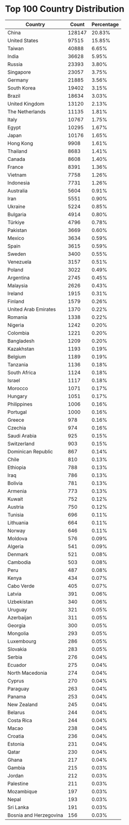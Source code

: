# Top 100 Country Distribution
| Country | Count | Percentage |
|----|----|----|
| China | 128147 | 20.83% |
| United States | 97515 | 15.85% |
| Taiwan | 40888 | 6.65% |
| India | 36628 | 5.95% |
| Russia | 23393 | 3.80% |
| Singapore | 23057 | 3.75% |
| Germany | 21885 | 3.56% |
| South Korea | 19402 | 3.15% |
| Brazil | 18634 | 3.03% |
| United Kingdom | 13120 | 2.13% |
| The Netherlands | 11135 | 1.81% |
| Italy | 10767 | 1.75% |
| Egypt | 10295 | 1.67% |
| Japan | 10176 | 1.65% |
| Hong Kong | 9908 | 1.61% |
| Thailand | 8683 | 1.41% |
| Canada | 8608 | 1.40% |
| France | 8391 | 1.36% |
| Vietnam | 7758 | 1.26% |
| Indonesia | 7731 | 1.26% |
| Australia | 5604 | 0.91% |
| Iran | 5551 | 0.90% |
| Ukraine | 5224 | 0.85% |
| Bulgaria | 4914 | 0.80% |
| Türkiye | 4796 | 0.78% |
| Pakistan | 3669 | 0.60% |
| Mexico | 3634 | 0.59% |
| Spain | 3615 | 0.59% |
| Sweden | 3400 | 0.55% |
| Venezuela | 3157 | 0.51% |
| Poland | 3022 | 0.49% |
| Argentina | 2745 | 0.45% |
| Malaysia | 2626 | 0.43% |
| Ireland | 1915 | 0.31% |
| Finland | 1579 | 0.26% |
| United Arab Emirates | 1370 | 0.22% |
| Romania | 1338 | 0.22% |
| Nigeria | 1242 | 0.20% |
| Colombia | 1221 | 0.20% |
| Bangladesh | 1209 | 0.20% |
| Kazakhstan | 1193 | 0.19% |
| Belgium | 1189 | 0.19% |
| Tanzania | 1136 | 0.18% |
| South Africa | 1124 | 0.18% |
| Israel | 1117 | 0.18% |
| Morocco | 1071 | 0.17% |
| Hungary | 1051 | 0.17% |
| Philippines | 1006 | 0.16% |
| Portugal | 1000 | 0.16% |
| Greece | 978 | 0.16% |
| Czechia | 974 | 0.16% |
| Saudi Arabia | 925 | 0.15% |
| Switzerland | 903 | 0.15% |
| Dominican Republic | 867 | 0.14% |
| Chile | 810 | 0.13% |
| Ethiopia | 788 | 0.13% |
| Iraq | 786 | 0.13% |
| Bolivia | 781 | 0.13% |
| Armenia | 773 | 0.13% |
| Kuwait | 752 | 0.12% |
| Austria | 750 | 0.12% |
| Tunisia | 696 | 0.11% |
| Lithuania | 664 | 0.11% |
| Norway | 646 | 0.11% |
| Moldova | 576 | 0.09% |
| Algeria | 541 | 0.09% |
| Denmark | 521 | 0.08% |
| Cambodia | 503 | 0.08% |
| Peru | 487 | 0.08% |
| Kenya | 434 | 0.07% |
| Cabo Verde | 405 | 0.07% |
| Latvia | 391 | 0.06% |
| Uzbekistan | 340 | 0.06% |
| Uruguay | 321 | 0.05% |
| Azerbaijan | 311 | 0.05% |
| Georgia | 300 | 0.05% |
| Mongolia | 293 | 0.05% |
| Luxembourg | 286 | 0.05% |
| Slovakia | 283 | 0.05% |
| Serbia | 276 | 0.04% |
| Ecuador | 275 | 0.04% |
| North Macedonia | 274 | 0.04% |
| Cyprus | 270 | 0.04% |
| Paraguay | 263 | 0.04% |
| Panama | 253 | 0.04% |
| New Zealand | 245 | 0.04% |
| Belarus | 244 | 0.04% |
| Costa Rica | 244 | 0.04% |
| Macao | 238 | 0.04% |
| Croatia | 236 | 0.04% |
| Estonia | 231 | 0.04% |
| Qatar | 230 | 0.04% |
| Ghana | 217 | 0.04% |
| Gambia | 215 | 0.03% |
| Jordan | 212 | 0.03% |
| Palestine | 211 | 0.03% |
| Mozambique | 197 | 0.03% |
| Nepal | 193 | 0.03% |
| Sri Lanka | 191 | 0.03% |
| Bosnia and Herzegovina | 156 | 0.03% |
